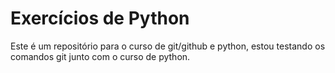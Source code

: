 # Exercícios de Python
Este é um repositório para o curso de git/github e python, estou testando os comandos git junto com o curso de python.

